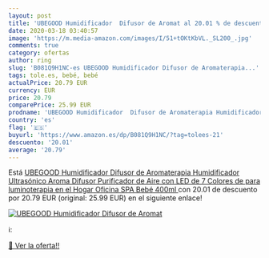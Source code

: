 ```yaml
---
layout: post
title: 'UBEGOOD Humidificador  Difusor de Aromat al 20.01 % de descuento'
date: 2020-03-18 03:40:57
image: 'https://m.media-amazon.com/images/I/51+tOKtKbVL._SL200_.jpg'
comments: true
category: ofertas
author: ring
slug: 'B081Q9H1NC-es UBEGOOD Humidificador Difusor de Aromaterapia...'
tags: tole.es, bebé, bebé
actualPrice: 20.79 EUR
currency: EUR
price: 20.79
comparePrice: 25.99 EUR
prodname: 'UBEGOOD Humidificador  Difusor de Aromaterapia Humidificador Ultrasónico Aroma Difusor Purificador de Aire con LED de 7 Colores de para luminoterapia en el Hogar  Oficina  SPA  Bebé  400ml '
country: 'es'
flag: '🇪🇸'
buyurl: 'https://www.amazon.es/dp/B081Q9H1NC/?tag=tolees-21'
descuento: '20.01'
average: '20.79'
---
```


Está [UBEGOOD Humidificador  Difusor de Aromaterapia Humidificador Ultrasónico Aroma Difusor Purificador de Aire con LED de 7 Colores de para luminoterapia en el Hogar  Oficina  SPA  Bebé  400ml ](https://www.amazon.es/dp/B081Q9H1NC/?tag=tolees-21) con 20.01 de descuento por 20.79 EUR (original: 25.99 EUR) en el siguiente enlace!

[![UBEGOOD Humidificador  Difusor de Aromat](https://m.media-amazon.com/images/I/51+tOKtKbVL._SL200_.jpg)](https://www.amazon.es/dp/B081Q9H1NC/?tag=tolees-21)

ℹ️:


[🛒 Ver la oferta!!](https://www.amazon.es/dp/B081Q9H1NC/?tag=tolees-21)
